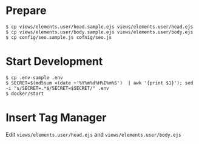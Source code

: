 # Prepare

    $ cp views/elements.user/head.sample.ejs views/elements.user/head.ejs
    $ cp views/elements.user/body.sample.ejs views/elements.user/body.ejs
    $ cp config/seo.sample.js cofnig/seo.js

# Start Development

    $ cp .env-sample .env
    $ SECRET=$(md5sum <(date +'%Y%m%d%H%I%m%S')  | awk '{print $1}'); sed -i "s/SECRET=.*$/SECRET=$SECRET/" .env
    $ docker/start

# Insert Tag Manager

Edit `views/elements.user/head.ejs` and `views/elements.user/body.ejs`